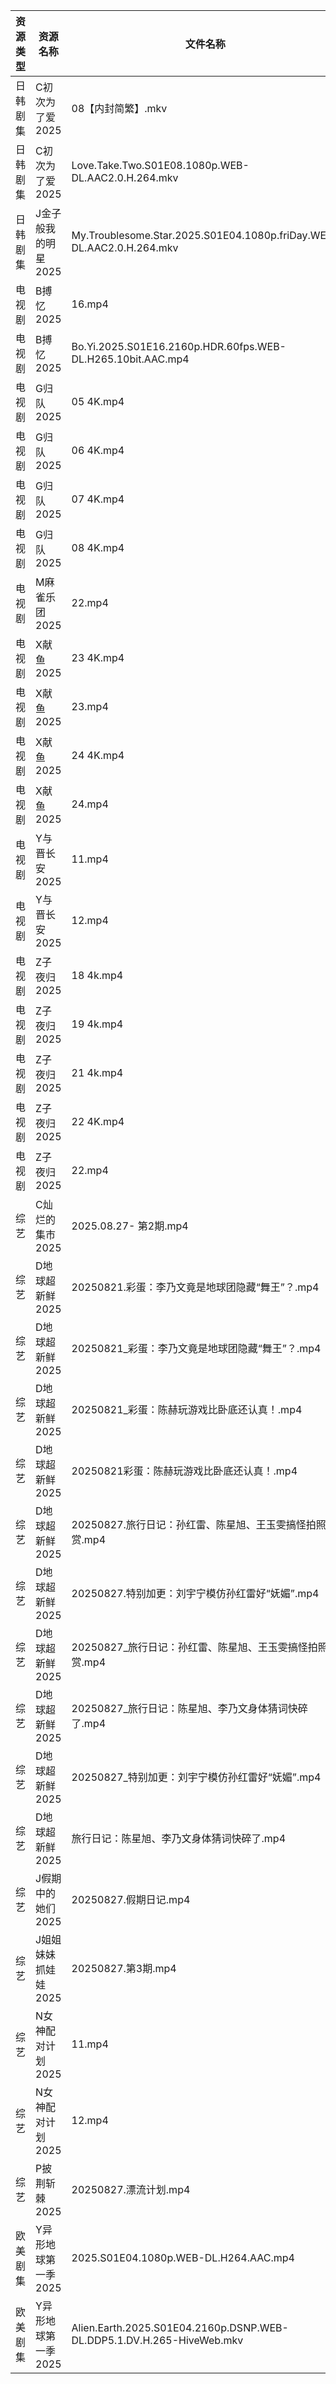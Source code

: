 | 资源类型 | 资源名称         | 文件名称                                                                  | 分享链接                                 | 更新时间                |
| ---- | ------------ | --------------------------------------------------------------------- | ------------------------------------ | ------------------- |
| 日韩剧集 | C初次为了爱2025   | 08【内封简繁】.mkv                                                          | https://pan.quark.cn/s/0523b5d1b795  | 2025-08-27 16:15:57 |
| 日韩剧集 | C初次为了爱2025   | Love.Take.Two.S01E08.1080p.WEB-DL.AAC2.0.H.264.mkv                    | https://pan.quark.cn/s/0523b5d1b795  | 2025-08-27 16:15:52 |
| 日韩剧集 | J金子般我的明星2025 | My.Troublesome.Star.2025.S01E04.1080p.friDay.WEB-DL.AAC2.0.H.264.mkv  | https://pan.quark.cn/s/10be8bbe13e5  | 2025-08-27 01:18:24 |
| 电视剧  | B搏忆2025      | 16.mp4                                                                | https://pan.quark.cn/s/4a3ccf303089  | 2025-08-27 16:15:25 |
| 电视剧  | B搏忆2025      | Bo.Yi.2025.S01E16.2160p.HDR.60fps.WEB-DL.H265.10bit.AAC.mp4           | https://pan.quark.cn/s/4a3ccf303089  | 2025-08-27 16:15:27 |
| 电视剧  | G归队2025      | 05 4K.mp4                                                             | https://www.alipan.com/s/Nf8CFYt1xod | 2025-08-27 08:00:13 |
| 电视剧  | G归队2025      | 06 4K.mp4                                                             | https://www.alipan.com/s/Nf8CFYt1xod | 2025-08-27 08:00:12 |
| 电视剧  | G归队2025      | 07 4K.mp4                                                             | https://www.alipan.com/s/Nf8CFYt1xod | 2025-08-27 21:00:13 |
| 电视剧  | G归队2025      | 08 4K.mp4                                                             | https://www.alipan.com/s/Nf8CFYt1xod | 2025-08-27 21:00:12 |
| 电视剧  | M麻雀乐团2025    | 22.mp4                                                                | https://pan.quark.cn/s/6f7fe24c7e8f  | 2025-08-27 10:20:49 |
| 电视剧  | X献鱼2025      | 23 4K.mp4                                                             | https://www.alipan.com/s/RdyreAB7CLk | 2025-08-27 18:01:05 |
| 电视剧  | X献鱼2025      | 23.mp4                                                                | https://www.alipan.com/s/RdyreAB7CLk | 2025-08-27 18:01:04 |
| 电视剧  | X献鱼2025      | 24 4K.mp4                                                             | https://www.alipan.com/s/RdyreAB7CLk | 2025-08-27 18:01:04 |
| 电视剧  | X献鱼2025      | 24.mp4                                                                | https://www.alipan.com/s/RdyreAB7CLk | 2025-08-27 18:01:03 |
| 电视剧  | Y与晋长安2025    | 11.mp4                                                                | https://www.alipan.com/s/aMEzRwvUo21 | 2025-08-27 18:56:59 |
| 电视剧  | Y与晋长安2025    | 12.mp4                                                                | https://www.alipan.com/s/aMEzRwvUo21 | 2025-08-27 18:56:58 |
| 电视剧  | Z子夜归2025     | 18 4k.mp4                                                             | https://www.alipan.com/s/eenSecWfvhF | 2025-08-27 21:01:31 |
| 电视剧  | Z子夜归2025     | 19 4k.mp4                                                             | https://www.alipan.com/s/eenSecWfvhF | 2025-08-27 21:01:30 |
| 电视剧  | Z子夜归2025     | 21 4k.mp4                                                             | https://www.alipan.com/s/eenSecWfvhF | 2025-08-27 21:01:30 |
| 电视剧  | Z子夜归2025     | 22 4K.mp4                                                             | https://www.alipan.com/s/eenSecWfvhF | 2025-08-27 21:01:29 |
| 电视剧  | Z子夜归2025     | 22.mp4                                                                | https://www.alipan.com/s/eenSecWfvhF | 2025-08-27 19:01:17 |
| 综艺   | C灿烂的集市2025   | 2025.08.27-  第2期.mp4                                                  | https://pan.quark.cn/s/b9e7edeff96e  | 2025-08-27 16:31:53 |
| 综艺   | D地球超新鲜2025   | 20250821.彩蛋：李乃文竟是地球团隐藏“舞王”？.mp4                                       | https://www.alipan.com/s/RYH2797MVWw | 2025-08-27 14:01:18 |
| 综艺   | D地球超新鲜2025   | 20250821_彩蛋：李乃文竟是地球团隐藏“舞王”？.mp4                                       | https://www.alipan.com/s/RYH2797MVWw | 2025-08-27 15:01:21 |
| 综艺   | D地球超新鲜2025   | 20250821_彩蛋：陈赫玩游戏比卧底还认真！.mp4                                          | https://www.alipan.com/s/RYH2797MVWw | 2025-08-27 15:01:21 |
| 综艺   | D地球超新鲜2025   | 20250821彩蛋：陈赫玩游戏比卧底还认真！.mp4                                           | https://www.alipan.com/s/RYH2797MVWw | 2025-08-27 14:01:17 |
| 综艺   | D地球超新鲜2025   | 20250827.旅行日记：孙红雷、陈星旭、王玉雯搞怪拍照大赏.mp4                                   | https://www.alipan.com/s/RYH2797MVWw | 2025-08-27 14:01:17 |
| 综艺   | D地球超新鲜2025   | 20250827.特别加更：刘宇宁模仿孙红雷好“妩媚”.mp4                                       | https://www.alipan.com/s/RYH2797MVWw | 2025-08-27 14:01:16 |
| 综艺   | D地球超新鲜2025   | 20250827_旅行日记：孙红雷、陈星旭、王玉雯搞怪拍照大赏.mp4                                   | https://www.alipan.com/s/RYH2797MVWw | 2025-08-27 15:01:20 |
| 综艺   | D地球超新鲜2025   | 20250827_旅行日记：陈星旭、李乃文身体猜词快碎了.mp4                                      | https://www.alipan.com/s/RYH2797MVWw | 2025-08-27 15:01:19 |
| 综艺   | D地球超新鲜2025   | 20250827_特别加更：刘宇宁模仿孙红雷好“妩媚”.mp4                                       | https://www.alipan.com/s/RYH2797MVWw | 2025-08-27 15:01:19 |
| 综艺   | D地球超新鲜2025   | 旅行日记：陈星旭、李乃文身体猜词快碎了.mp4                                               | https://www.alipan.com/s/RYH2797MVWw | 2025-08-27 14:01:15 |
| 综艺   | J假期中的她们2025  | 20250827.假期日记.mp4                                                     | https://pan.quark.cn/s/7a645271de8d  | 2025-08-27 16:32:58 |
| 综艺   | J姐姐妹妹抓娃娃2025 | 20250827.第3期.mp4                                                      | https://pan.quark.cn/s/1f1c2cfb3ccb  | 2025-08-27 16:33:12 |
| 综艺   | N女神配对计划2025  | 11.mp4                                                                | https://pan.quark.cn/s/86f4eacd4309  | 2025-08-27 16:34:53 |
| 综艺   | N女神配对计划2025  | 12.mp4                                                                | https://pan.quark.cn/s/86f4eacd4309  | 2025-08-27 16:34:50 |
| 综艺   | P披荆斩棘2025    | 20250827.漂流计划.mp4                                                     | https://pan.quark.cn/s/9ae1eb01008d  | 2025-08-27 16:35:05 |
| 欧美剧集 | Y异形地球第一季2025 | 2025.S01E04.1080p.WEB-DL.H264.AAC.mp4                                 | https://pan.quark.cn/s/414812145daa  | 2025-08-27 16:28:49 |
| 欧美剧集 | Y异形地球第一季2025 | Alien.Earth.2025.S01E04.2160p.DSNP.WEB-DL.DDP5.1.DV.H.265-HiveWeb.mkv | https://pan.quark.cn/s/414812145daa  | 2025-08-27 16:28:52 |
